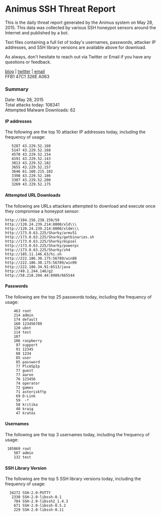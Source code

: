 # Animus SSH Threat Report

This is the daily threat report generated by the Animus system on May 28, 2015. This data was collected by various SSH honeypot sensors around the Internet and published by a bot.  

Text files containing a full list of today's usernames, passwords, attacker IP addresses, and SSH library versions are available above for download.  

As always, don't hesitate to reach out via Twitter or Email if you have any questions or feedback.  

[blog](http://morris.guru) | [twitter](https://twitter.com/andrew___morris) | [email](mailto:andrew@morris.guru)  
FFB1 47C1 326E A063  

### Summary

Date: May 28, 2015  
Total attacks today: 108341  
Attempted Malware Downloads: 62 

#### IP addresses
The following are the top 10 attacker IP addresses today, including the frequency of usage:
```
   5287 43.229.52.160
   5147 43.229.52.168
   4570 43.229.52.154
   4191 43.229.52.143
   3813 43.229.52.182
   3655 43.229.52.157
   3646 61.160.215.102
   3398 43.229.52.186
   3307 43.229.52.200
   3269 43.229.52.175
```

#### Attempted URL Downloads
The following are URLs attackers attempted to download and execute once they compromise a honeypot sensor:
```
http://104.156.238.159/59
http://120.24.239.214:8000/xld\\\
http://120.24.239.214:8000/xldm\\\
http://173.0.63.225/Sharky/armv51
http://173.0.63.225/Sharky/getbinaries.sh
http://173.0.63.225/Sharky/mipsel
http://173.0.63.225/Sharky/powerpc
http://173.0.63.225/Sharky/sh4
http://185.11.146.63/hi.sh
http://222.186.30.175:56789/win88
http://222.186.30.175:56789/win99
http://222.186.34.91:6513/java
http://49.1.244.146/g2
http://58.218.204.44:8989/665544
```

#### Passwords
The following are the top 25 passwords today, including the frequency of usage:
```
    463 root
    214 admin
    174 default
    160 123456789
    120 ubnt
    114 test
    107 
    106 raspberry
     97 support
     91 12345
     88 1234
     85 user
     85 password
     77 PlcmSpIp
     77 guest
     77 aaron
     76 123456
     74 operator
     72 games
     71 asteriskftp
     69 D-Link
     59  -*
     58 kritika
     48 kraig
     47 kratos
```

#### Usernames
The following are the top 3 usernames today, including the frequency of usage:
```
 105869 root
    507 admin
    132 test
```

#### SSH Library Version
The following are the top 5 SSH library versions today, including the frequency of usage:
```
  34272 SSH-2.0-PUTTY
   2330 SSH-2.0-libssh-0.1
    784 SSH-2.0-libssh2_1.4.3
    671 SSH-2.0-libssh-0.5.2
    229 SSH-2.0-libssh-0.11
```
